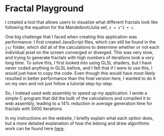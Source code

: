 # Fractal Playground

I created a tool that allows users to visualize what different fractals look like following the 
equation for the Mandelbrot/Julia set, `z = z^2 + c`. 

One big challenge that I faced when creating this application was performance: I first created 
JavaScript files, which can still be found in the `js/` folder, which did all of the 
calculations to determine whether or not each individual pixel on the screen converged or diverged. 
This was very slow, and trying to generate fractals with high numbers of iterations took a very long 
time. To solve this, I first looked into using GLSL shaders, but I have never coded anything in GLSL 
before, and I felt that if I were to use this, I would just have to copy the code. Even though this 
would have most likely resulted in better performance than the final version here, I 
wanted to do it on my own and not just follow a tutorial step-by-step.

So, I instead used web assembly to speed up my application. I wrote a simple C program that did the 
bulk of the calculations and compiled it to web assembly, leading to a 14% reduction in average 
generation time for fractals with 5000 iterations.

In my instructions on the website, I briefly explain what each option does, but a more detailed 
explanation of how the belong and draw algorithms work can be found here [here](https://en.wikipedia.org/wiki/Plotting_algorithms_for_the_Mandelbrot_set).
